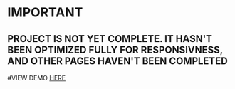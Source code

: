 # IMPORTANT

## PROJECT IS NOT YET COMPLETE. IT HASN'T BEEN OPTIMIZED FULLY FOR RESPONSIVNESS, AND OTHER PAGES HAVEN'T BEEN COMPLETED


#VIEW DEMO [HERE](https://elboj.github.io/banking-app/)


